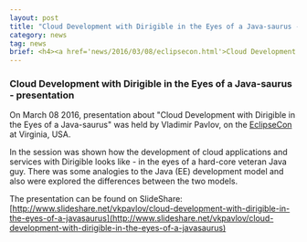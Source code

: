 ```yaml
---
layout: post
title: "Cloud Development with Dirigible in the Eyes of a Java-saurus - presentation"
category: news
tag: news
brief: <h4><a href='news/2016/03/08/eclipsecon.html'>Cloud Development with Dirigible in the Eyes of a Java-saurus - presentation</a></h4> <sub class="post-info">March 08, 2016</sub></br>On a local d-kom event at Sofia, presentation about "What's New in Dirigible" was held by Vladimir Pavlov ...<br>
---
```


### Cloud Development with Dirigible in the Eyes of a Java-saurus - presentation

On March 08 2016, presentation about "Cloud Development with Dirigible in the Eyes of a Java-saurus" was held by Vladimir Pavlov, on the [EclipseCon](https://www.eclipsecon.org/na2016/session/cloud-development-dirigible-eyes-java-saurus) at Virginia, USA.

In the session was shown how the development of cloud applications and services with Dirigible looks like - in the eyes of a hard-core veteran Java guy. There was some analogies to the Java (EE) development model and also were explored the differences between the two models. 

The presentation can be found on SlideShare: [http://www.slideshare.net/vkpavlov/cloud-development-with-dirigible-in-the-eyes-of-a-javasaurus](http://www.slideshare.net/vkpavlov/cloud-development-with-dirigible-in-the-eyes-of-a-javasaurus)